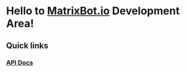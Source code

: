 # Hello to [MatrixBot.io](https://matrixbot.io) Development Area!

## Quick links

### [API Docs](https://matrixbotio.github.io/doc/)

